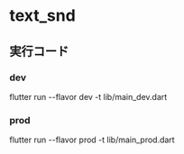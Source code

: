 # text_snd

## 実行コード

### dev
flutter run --flavor dev -t lib/main_dev.dart

### prod
flutter run --flavor prod -t lib/main_prod.dart